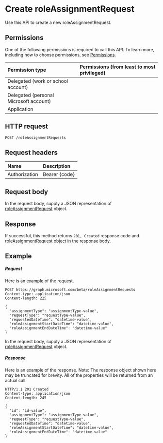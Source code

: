# Create roleAssignmentRequest

Use this API to create a new roleAssignmentRequest.
## Permissions
One of the following permissions is required to call this API. To learn more, including how to choose permissions, see [Permissions](../../../concepts/permissions_reference.md).

|Permission type      | Permissions (from least to most privileged)              |
|:--------------------|:---------------------------------------------------------|
|Delegated (work or school account) |    |
|Delegated (personal Microsoft account) |    |
|Application |  | 

## HTTP request
<!-- { "blockType": "ignored" } -->
```http
POST /roleAssignmentRequests

```
## Request headers
| Name       | Description|
|:---------------|:----------|
| Authorization  | Bearer {code}|

## Request body
In the request body, supply a JSON representation of [roleAssignmentRequest](../resources/roleassignmentrequest.md) object.


## Response
If successful, this method returns `201, Created` response code and [roleAssignmentRequest](../resources/roleassignmentrequest.md) object in the response body.

## Example
##### Request
Here is an example of the request.
<!-- {
  "blockType": "request",
  "name": "create_roleassignmentrequest_from_roleassignmentrequests"
}-->
```http
POST https://graph.microsoft.com/beta/roleAssignmentRequests
Content-type: application/json
Content-length: 225

{
  "assignmentType": "assignmentType-value",
  "requestType": "requestType-value",
  "requestedDateTime": "datetime-value",
  "roleAssignmentStartDateTime": "datetime-value",
  "roleAssignmentEndDateTime": "datetime-value"
}
```
In the request body, supply a JSON representation of [roleAssignmentRequest](../resources/roleassignmentrequest.md) object.
##### Response
Here is an example of the response. Note: The response object shown here may be truncated for brevity. All of the properties will be returned from an actual call.
<!-- {
  "blockType": "response",
  "truncated": true,
  "@odata.type": "microsoft.graph.roleAssignmentRequest"
} -->
```http
HTTP/1.1 201 Created
Content-type: application/json
Content-length: 245

{
  "id": "id-value",
  "assignmentType": "assignmentType-value",
  "requestType": "requestType-value",
  "requestedDateTime": "datetime-value",
  "roleAssignmentStartDateTime": "datetime-value",
  "roleAssignmentEndDateTime": "datetime-value"
}
```

<!-- uuid: 8fcb5dbc-d5aa-4681-8e31-b001d5168d79
2015-10-25 14:57:30 UTC -->
<!-- {
  "type": "#page.annotation",
  "description": "Create roleAssignmentRequest",
  "keywords": "",
  "section": "documentation",
  "tocPath": ""
}-->
